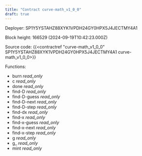 ```yaml
---
title: "Contract curve-math_v1_0_0"
draft: true
---
```

Deployer: SP1Y5YSTAHZ88XYK1VPDH24GY0HPX5J4JECTMY4A1


 



Block height: 166529 (2024-09-19T10:42:23.000Z)

Source code: {{<contractref "curve-math_v1_0_0" SP1Y5YSTAHZ88XYK1VPDH24GY0HPX5J4JECTMY4A1 curve-math_v1_0_0>}}

Functions:

* burn _read_only_
* c _read_only_
* done _read_only_
* find-D _read_only_
* find-D-guess _read_only_
* find-D-next _read_only_
* find-D-step _read_only_
* find-dx _read_only_
* find-x _read_only_
* find-x-guess _read_only_
* find-x-next _read_only_
* find-x-step _read_only_
* g _read_only_
* g_ _read_only_
* mint _read_only_

